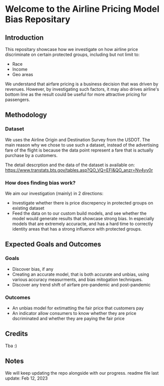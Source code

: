 # Welcome to the Airline Pricing Model Bias Repositary

## Introduction
This repositary showcase how we investigate on how airline price discriminate on certain protected groups, including but not limit to:
* Race
* Income
* Geo areas

We understand that airfare pricing is a business decision that was driven by revenues. However, by investigating such factors, it may also drives airline's bottom line as the result could be useful for more attractive pricing for passengers.

## Methodology
### Dataset
We uses the Airline Origin and Destination Survey from the USDOT. The main reason why we chose to use such a dataset, instead of the advertising fare of the flight is because the data point represent a fare that is actually purchase by a customers. 

The detail descrption and the data of the dataset is available on: https://www.transtats.bts.gov/tables.asp?QO_VQ=EFI&QO_anzr=Nv4yv0r

### How does finding bias work?
We aim our investigation (mainly) in 2 directions:
* Investigate whether there is price discrepency in protected groups on existing dataset
* Feed the data on to our custom build models, and see whether the model would generate results that showcase strong bias. In especially models that are extremely accuracte, and has a hard time to correctly identity areas that has a strong influence with protected groups.

## Expected Goals and Outcomes
### Goals
* Discover bias, if any
* Creating an accurate model, that is both accurate and unbias, using various accuracy measurments, and bias mitogation techniques.
* Discover any trend shift of airfare pre-pandemic and post-pandemic

### Outcomes
* An unbias model for extimatting the fair price that customers pay
* An indicator allow consumers to know whether they are price dscriminated and whether they are paying the fair price

## Credits
Tba :)

## Notes
We will keep updating the repo alongside with our progress.
readme file last update: Feb 12, 2023
